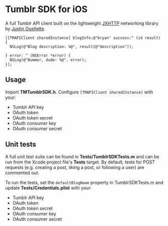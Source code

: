 # Tumblr SDK for iOS
A full Tumblr API client built on the lightweight [JXHTTP](https://github.com/jstn/JXHTTP) networking library by [Justin Ouellette](https://github.com/jstn).

    [[TMAPIClient sharedInstance] blogInfo:@"bryan" success:^ (id result) {
      NSLog(@"Blog description: %@", result[@"description"]);
      
    } error: ^ (NSError *error) {
      NSLog(@"Bummer, dude: %@", error);
    }];

## Usage
Import **TMTumblrSDK.h**. Configure `[TMAPIClient sharedInstance]` with your:

* Tumblr API key
* OAuth token
* OAuth token secret
* OAuth consumer key
* OAuth consumer secret


## Unit tests
A full unit test suite can be found in **Tests/TumblrSDKTests.m** and can be run from the Xcode project file's **Tests** target. By default, tests for POST requests (e.g. creating a post, liking a post, or following a user) are commented out.

To run the tests, set the `defaultBlogName` property in TumblrSDKTests.m and update **Tests/Credentials.plist** with your:

* Tumblr API key
* OAuth token
* OAuth token secret
* OAuth consumer key
* OAuth consumer secret
